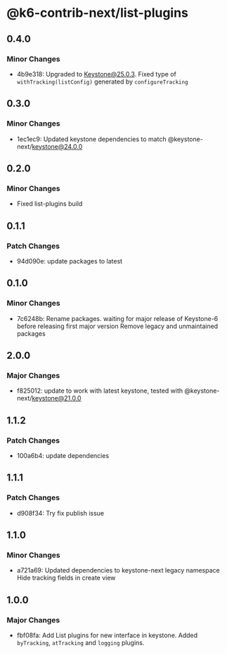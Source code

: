 # @k6-contrib-next/list-plugins

## 0.4.0

### Minor Changes

- 4b9e318: Upgraded to Keystone@25.0.3. Fixed type of `withTracking(listConfig)` generated by `configureTracking`

## 0.3.0

### Minor Changes

- 1ec1ec9: Updated keystone dependencies to match @keystone-next/keystone@24.0.0

## 0.2.0

### Minor Changes

- Fixed list-plugins build

## 0.1.1

### Patch Changes

- 94d090e: update packages to latest

## 0.1.0

### Minor Changes

- 7c6248b: Rename packages. waiting for major release of Keystone-6 before releasing first major version
  Remove legacy and unmaintained packages

## 2.0.0

### Major Changes

- f825012: update to work with latest keystone, tested with @keystone-next/keystone@21.0.0

## 1.1.2

### Patch Changes

- 100a6b4: update dependencies

## 1.1.1

### Patch Changes

- d908f34: Try fix publish issue

## 1.1.0

### Minor Changes

- a721a69: Updated dependencies to keystone-next legacy namespace
  Hide tracking fields in create view

## 1.0.0

### Major Changes

- fbf08fa: Add List plugins for new interface in keystone. Added `byTracking`, `atTracking` and `logging` plugins.
